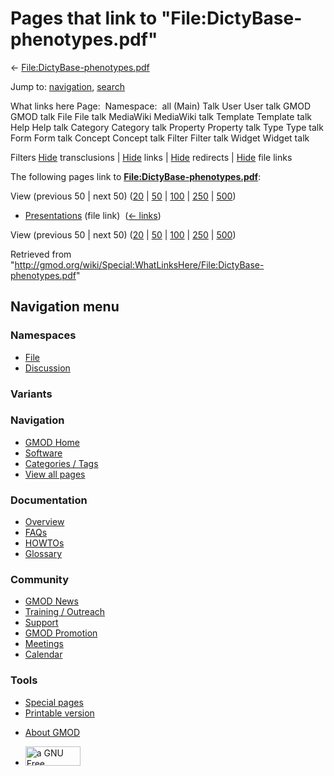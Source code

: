 <div id="mw-page-base" class="noprint">

</div>

<div id="mw-head-base" class="noprint">

</div>

<div id="content" class="mw-body" role="main">

<span id="top"></span>

<div id="mw-js-message" style="display:none;">

</div>



# <span dir="auto">Pages that link to "File:DictyBase-phenotypes.pdf"</span>

<div id="bodyContent">

<div id="contentSub">

←
[File:DictyBase-phenotypes.pdf](/wiki/File:DictyBase-phenotypes.pdf "File:DictyBase-phenotypes.pdf")

</div>

<div id="jump-to-nav" class="mw-jump">

Jump to: [navigation](#mw-navigation), [search](#p-search)

</div>

<div id="mw-content-text">

What links here Page:  Namespace:  all (Main) Talk User User talk GMOD
GMOD talk File File talk MediaWiki MediaWiki talk Template Template talk
Help Help talk Category Category talk Property Property talk Type Type
talk Form Form talk Concept Concept talk Filter Filter talk Widget
Widget talk

Filters
[Hide](/mediawiki/index.php?title=Special:WhatLinksHere/File:DictyBase-phenotypes.pdf&hidetrans=1 "Special:WhatLinksHere/File:DictyBase-phenotypes.pdf")
transclusions \|
[Hide](/mediawiki/index.php?title=Special:WhatLinksHere/File:DictyBase-phenotypes.pdf&hidelinks=1 "Special:WhatLinksHere/File:DictyBase-phenotypes.pdf")
links \|
[Hide](/mediawiki/index.php?title=Special:WhatLinksHere/File:DictyBase-phenotypes.pdf&hideredirs=1 "Special:WhatLinksHere/File:DictyBase-phenotypes.pdf")
redirects \|
[Hide](/mediawiki/index.php?title=Special:WhatLinksHere/File:DictyBase-phenotypes.pdf&hideimages=1 "Special:WhatLinksHere/File:DictyBase-phenotypes.pdf")
file links

The following pages link to
**[File:DictyBase-phenotypes.pdf](/wiki/File:DictyBase-phenotypes.pdf "File:DictyBase-phenotypes.pdf")**:

View (previous 50 \| next 50)
([20](/mediawiki/index.php?title=Special:WhatLinksHere/File:DictyBase-phenotypes.pdf&limit=20 "Special:WhatLinksHere/File:DictyBase-phenotypes.pdf")
\|
[50](/mediawiki/index.php?title=Special:WhatLinksHere/File:DictyBase-phenotypes.pdf&limit=50 "Special:WhatLinksHere/File:DictyBase-phenotypes.pdf")
\|
[100](/mediawiki/index.php?title=Special:WhatLinksHere/File:DictyBase-phenotypes.pdf&limit=100 "Special:WhatLinksHere/File:DictyBase-phenotypes.pdf")
\|
[250](/mediawiki/index.php?title=Special:WhatLinksHere/File:DictyBase-phenotypes.pdf&limit=250 "Special:WhatLinksHere/File:DictyBase-phenotypes.pdf")
\|
[500](/mediawiki/index.php?title=Special:WhatLinksHere/File:DictyBase-phenotypes.pdf&limit=500 "Special:WhatLinksHere/File:DictyBase-phenotypes.pdf"))

- [Presentations](/wiki/Presentations "Presentations") (file link) ‎
  <span class="mw-whatlinkshere-tools">([←
  links](/mediawiki/index.php?title=Special:WhatLinksHere&target=Presentations "Special:WhatLinksHere"))</span>

View (previous 50 \| next 50)
([20](/mediawiki/index.php?title=Special:WhatLinksHere/File:DictyBase-phenotypes.pdf&limit=20 "Special:WhatLinksHere/File:DictyBase-phenotypes.pdf")
\|
[50](/mediawiki/index.php?title=Special:WhatLinksHere/File:DictyBase-phenotypes.pdf&limit=50 "Special:WhatLinksHere/File:DictyBase-phenotypes.pdf")
\|
[100](/mediawiki/index.php?title=Special:WhatLinksHere/File:DictyBase-phenotypes.pdf&limit=100 "Special:WhatLinksHere/File:DictyBase-phenotypes.pdf")
\|
[250](/mediawiki/index.php?title=Special:WhatLinksHere/File:DictyBase-phenotypes.pdf&limit=250 "Special:WhatLinksHere/File:DictyBase-phenotypes.pdf")
\|
[500](/mediawiki/index.php?title=Special:WhatLinksHere/File:DictyBase-phenotypes.pdf&limit=500 "Special:WhatLinksHere/File:DictyBase-phenotypes.pdf"))

</div>

<div class="printfooter">

Retrieved from
"<http://gmod.org/wiki/Special:WhatLinksHere/File:DictyBase-phenotypes.pdf>"

</div>

<div id="catlinks" class="catlinks catlinks-allhidden">

</div>

<div class="visualClear">

</div>

</div>

</div>

<div id="mw-navigation">

## Navigation menu

<div id="mw-head">



<div id="left-navigation">

<div id="p-namespaces" class="vectorTabs" role="navigation"
aria-labelledby="p-namespaces-label">

### Namespaces

- <span id="ca-nstab-image"><a href="/wiki/File:DictyBase-phenotypes.pdf" accesskey="c"
  title="View the file page [c]">File</a></span>
- <span id="ca-talk"><a
  href="/mediawiki/index.php?title=File_talk:DictyBase-phenotypes.pdf&amp;action=edit&amp;redlink=1"
  accesskey="t"
  title="Discussion about the content page [t]">Discussion</a></span>

</div>

<div id="p-variants" class="vectorMenu emptyPortlet" role="navigation"
aria-labelledby="p-variants-label">

### 

### Variants[](#)

<div class="menu">

</div>

</div>

</div>

<div id="right-navigation">





</div>



</div>

</div>

</div>

<div id="mw-panel">

<div id="p-logo" role="banner">

<a href="/wiki/Main_Page"
style="background-image: url(http://gmod.org/images/GMOD-cogs.png);"
title="Visit the main page"></a>

</div>

<div id="p-Navigation" class="portal" role="navigation"
aria-labelledby="p-Navigation-label">

### Navigation

<div class="body">

- <span id="n-GMOD-Home">[GMOD Home](/wiki/Main_Page)</span>
- <span id="n-Software">[Software](/wiki/GMOD_Components)</span>
- <span id="n-Categories-.2F-Tags">[Categories /
  Tags](/wiki/Categories)</span>
- <span id="n-View-all-pages">[View all
  pages](/wiki/Special:AllPages)</span>

</div>

</div>

<div id="p-Documentation" class="portal" role="navigation"
aria-labelledby="p-Documentation-label">

### Documentation

<div class="body">

- <span id="n-Overview">[Overview](/wiki/Overview)</span>
- <span id="n-FAQs">[FAQs](/wiki/Category:FAQ)</span>
- <span id="n-HOWTOs">[HOWTOs](/wiki/Category:HOWTO)</span>
- <span id="n-Glossary">[Glossary](/wiki/Glossary)</span>

</div>

</div>

<div id="p-Community" class="portal" role="navigation"
aria-labelledby="p-Community-label">

### Community

<div class="body">

- <span id="n-GMOD-News">[GMOD News](/wiki/GMOD_News)</span>
- <span id="n-Training-.2F-Outreach">[Training /
  Outreach](/wiki/Training_and_Outreach)</span>
- <span id="n-Support">[Support](/wiki/Support)</span>
- <span id="n-GMOD-Promotion">[GMOD
  Promotion](/wiki/GMOD_Promotion)</span>
- <span id="n-Meetings">[Meetings](/wiki/Meetings)</span>
- <span id="n-Calendar">[Calendar](/wiki/Calendar)</span>

</div>

</div>

<div id="p-tb" class="portal" role="navigation"
aria-labelledby="p-tb-label">

### Tools

<div class="body">

- <span id="t-specialpages"><a href="/wiki/Special:SpecialPages" accesskey="q"
  title="A list of all special pages [q]">Special pages</a></span>
- <span id="t-print"><a
  href="/mediawiki/index.php?title=Special:WhatLinksHere/File:DictyBase-phenotypes.pdf&amp;printable=yes"
  rel="alternate" accesskey="p"
  title="Printable version of this page [p]">Printable version</a></span>

</div>

</div>

</div>

</div>

<div id="footer" role="contentinfo">

- <span id="footer-places-about">[About
  GMOD](/wiki/GMOD:About "GMOD:About")</span>

<!-- -->

- <span id="footer-copyrightico">[<img src="http://www.gnu.org/graphics/gfdl-logo-small.png" width="88"
  height="31" alt="a GNU Free Documentation License" />](http://www.gnu.org/licenses/fdl-1.3.html)</span>


<div style="clear:both">

</div>

</div>
